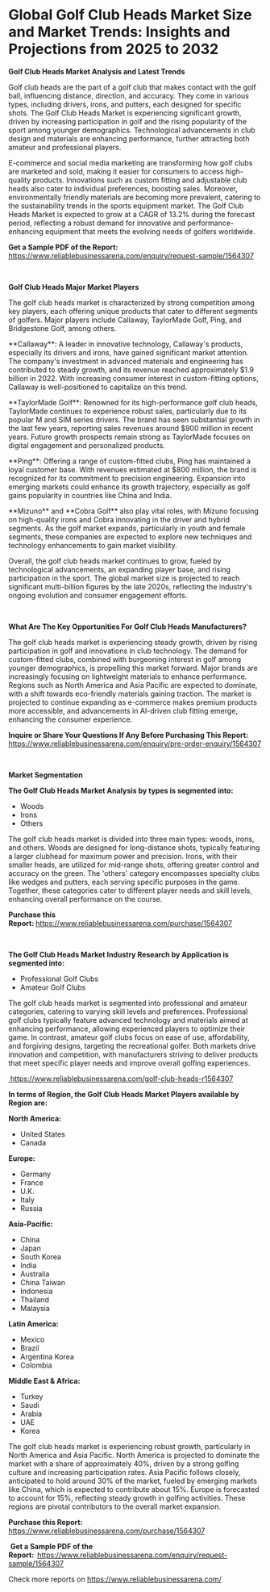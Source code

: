 <p><h1>Global Golf Club Heads Market Size and Market Trends: Insights and Projections from 2025 to 2032</h1></p><p><strong>Golf Club Heads Market Analysis and Latest Trends</strong></p>
<p><p>Golf club heads are the part of a golf club that makes contact with the golf ball, influencing distance, direction, and accuracy. They come in various types, including drivers, irons, and putters, each designed for specific shots. The Golf Club Heads Market is experiencing significant growth, driven by increasing participation in golf and the rising popularity of the sport among younger demographics. Technological advancements in club design and materials are enhancing performance, further attracting both amateur and professional players.</p><p>E-commerce and social media marketing are transforming how golf clubs are marketed and sold, making it easier for consumers to access high-quality products. Innovations such as custom fitting and adjustable club heads also cater to individual preferences, boosting sales. Moreover, environmentally friendly materials are becoming more prevalent, catering to the sustainability trends in the sports equipment market. The Golf Club Heads Market is expected to grow at a CAGR of 13.2% during the forecast period, reflecting a robust demand for innovative and performance-enhancing equipment that meets the evolving needs of golfers worldwide.</p></p>
<p><strong>Get a Sample PDF of the Report:&nbsp;</strong> <a href="https://www.reliablebusinessarena.com/enquiry/request-sample/1564307?utm_campaign=2276&utm_medium=2&utm_source=Github&utm_content=ia&utm_term=06022025&utm_id=golf-club-heads">https://www.reliablebusinessarena.com/enquiry/request-sample/1564307</a></p>
<p>&nbsp;</p>
<p><strong>Golf Club Heads Major Market Players</strong></p>
<p><p>The golf club heads market is characterized by strong competition among key players, each offering unique products that cater to different segments of golfers. Major players include Callaway, TaylorMade Golf, Ping, and Bridgestone Golf, among others.</p><p>**Callaway**: A leader in innovative technology, Callaway's products, especially its drivers and irons, have gained significant market attention. The company's investment in advanced materials and engineering has contributed to steady growth, and its revenue reached approximately $1.9 billion in 2022. With increasing consumer interest in custom-fitting options, Callaway is well-positioned to capitalize on this trend.</p><p>**TaylorMade Golf**: Renowned for its high-performance golf club heads, TaylorMade continues to experience robust sales, particularly due to its popular M and SIM series drivers. The brand has seen substantial growth in the last few years, reporting sales revenues around $900 million in recent years. Future growth prospects remain strong as TaylorMade focuses on digital engagement and personalized products.</p><p>**Ping**: Offering a range of custom-fitted clubs, Ping has maintained a loyal customer base. With revenues estimated at $800 million, the brand is recognized for its commitment to precision engineering. Expansion into emerging markets could enhance its growth trajectory, especially as golf gains popularity in countries like China and India.</p><p>**Mizuno** and **Cobra Golf** also play vital roles, with Mizuno focusing on high-quality irons and Cobra innovating in the driver and hybrid segments. As the golf market expands, particularly in youth and female segments, these companies are expected to explore new techniques and technology enhancements to gain market visibility.</p><p>Overall, the golf club heads market continues to grow, fueled by technological advancements, an expanding player base, and rising participation in the sport. The global market size is projected to reach significant multi-billion figures by the late 2020s, reflecting the industry's ongoing evolution and consumer engagement efforts.</p></p>
<p>&nbsp;</p>
<p><strong>What Are The Key Opportunities For Golf Club Heads Manufacturers?</strong></p>
<p><p>The golf club heads market is experiencing steady growth, driven by rising participation in golf and innovations in club technology. The demand for custom-fitted clubs, combined with burgeoning interest in golf among younger demographics, is propelling this market forward. Major brands are increasingly focusing on lightweight materials to enhance performance. Regions such as North America and Asia Pacific are expected to dominate, with a shift towards eco-friendly materials gaining traction. The market is projected to continue expanding as e-commerce makes premium products more accessible, and advancements in AI-driven club fitting emerge, enhancing the consumer experience.</p></p>
<p><strong>Inquire or Share Your Questions If Any Before Purchasing This Report:</strong> <a href="https://www.reliablebusinessarena.com/enquiry/pre-order-enquiry/1564307?utm_campaign=2276&utm_medium=2&utm_source=Github&utm_content=ia&utm_term=06022025&utm_id=golf-club-heads">https://www.reliablebusinessarena.com/enquiry/pre-order-enquiry/1564307</a></p>
<p>&nbsp;</p>
<p><strong>Market Segmentation</strong></p>
<p><strong>The Golf Club Heads Market Analysis by types is segmented into:</strong></p>
<p><ul><li>Woods</li><li>Irons</li><li>Others</li></ul></p>
<p><p>The golf club heads market is divided into three main types: woods, irons, and others. Woods are designed for long-distance shots, typically featuring a larger clubhead for maximum power and precision. Irons, with their smaller heads, are utilized for mid-range shots, offering greater control and accuracy on the green. The 'others' category encompasses specialty clubs like wedges and putters, each serving specific purposes in the game. Together, these categories cater to different player needs and skill levels, enhancing overall performance on the course.</p></p>
<p><strong>Purchase this Report:&nbsp;</strong><a href="https://www.reliablebusinessarena.com/purchase/1564307?utm_campaign=2276&utm_medium=2&utm_source=Github&utm_content=ia&utm_term=06022025&utm_id=golf-club-heads">https://www.reliablebusinessarena.com/purchase/1564307</a></p>
<p>&nbsp;</p>
<p><strong>The Golf Club Heads Market Industry Research by Application is segmented into:</strong></p>
<p><ul><li>Professional Golf Clubs</li><li>Amateur Golf Clubs</li></ul></p>
<p><p>The golf club heads market is segmented into professional and amateur categories, catering to varying skill levels and preferences. Professional golf clubs typically feature advanced technology and materials aimed at enhancing performance, allowing experienced players to optimize their game. In contrast, amateur golf clubs focus on ease of use, affordability, and forgiving designs, targeting the recreational golfer. Both markets drive innovation and competition, with manufacturers striving to deliver products that meet specific player needs and improve overall golfing experiences.</p></p>
<p><a href="https://www.reliablebusinessarena.com/golf-club-heads-r1564307?utm_campaign=2276&utm_medium=2&utm_source=Github&utm_content=ia&utm_term=06022025&utm_id=golf-club-heads">&nbsp;https://www.reliablebusinessarena.com/golf-club-heads-r1564307</a></p>
<p><strong>In terms of Region, the Golf Club Heads Market Players available by Region are:</strong></p>
<p>
    <p> <strong> North America: </strong>
        <ul>
            <li>United States</li>
            <li>Canada</li>
        </ul>
        </p> 
    <p> <strong> Europe: </strong>
        <ul>
            <li>Germany</li>
            <li>France</li>
            <li>U.K.</li>
            <li>Italy</li>
            <li>Russia</li>
        </ul>
        </p> 
    <p> <strong> Asia-Pacific: </strong>
        <ul>
            <li>China</li>
            <li>Japan</li>
            <li>South Korea</li>
            <li>India</li>
            <li>Australia</li>
            <li>China Taiwan</li>
            <li>Indonesia</li>
            <li>Thailand</li>
            <li>Malaysia</li>
        </ul>
        </p> 
    <p> <strong> Latin America: </strong>
        <ul>
            <li>Mexico</li>
            <li>Brazil</li>
            <li>Argentina Korea</li>
            <li>Colombia</li>
        </ul>
        </p> 
    <p> <strong> Middle East & Africa: </strong>
        <ul>
            <li>Turkey</li>
            <li>Saudi</li>
            <li>Arabia</li>
            <li>UAE</li>
            <li>Korea</li>
        </ul>
    </p>
    </p>
<p><p>The golf club heads market is experiencing robust growth, particularly in North America and Asia Pacific. North America is projected to dominate the market with a share of approximately 40%, driven by a strong golfing culture and increasing participation rates. Asia Pacific follows closely, anticipated to hold around 30% of the market, fueled by emerging markets like China, which is expected to contribute about 15%. Europe is forecasted to account for 15%, reflecting steady growth in golfing activities. These regions are pivotal contributors to the overall market expansion.</p></p>
<p><strong>Purchase this Report: </strong><a href="https://www.reliablebusinessarena.com/purchase/1564307?utm_campaign=2276&utm_medium=2&utm_source=Github&utm_content=ia&utm_term=06022025&utm_id=golf-club-heads">https://www.reliablebusinessarena.com/purchase/1564307</a></p>
<p>&nbsp;<strong>Get a Sample PDF of the Report:&nbsp;&nbsp;</strong><a href="https://www.reliablebusinessarena.com/enquiry/request-sample/1564307?utm_campaign=2276&utm_medium=2&utm_source=Github&utm_content=ia&utm_term=06022025&utm_id=golf-club-heads">https://www.reliablebusinessarena.com/enquiry/request-sample/1564307</a></p>
<p><strong></strong></p>
<p>Check more reports on <a href="https://www.reliablebusinessarena.com/?utm_campaign=2276&utm_medium=2&utm_source=Github&utm_content=ia&utm_term=06022025&utm_id=golf-club-heads">https://www.reliablebusinessarena.com/</a></p>